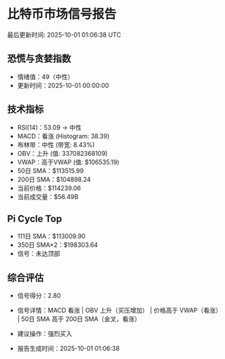 # 比特币市场信号报告

最后更新时间: 2025-10-01 01:06:38 UTC

## 恐慌与贪婪指数
- 情绪值：49（中性）
- 更新时间：2025-10-01 00:00:00

## 技术指标
- RSI(14)：53.09 → 中性
- MACD：看涨 (Histogram: 38.39)
- 布林带：中性 (带宽: 8.43%)
- OBV：上升 (值: 337082368109)
- VWAP：高于VWAP (值: $106535.19)
- 50日 SMA：$113515.99
- 200日 SMA：$104898.24
- 当前价格：$114239.06
- 当前成交量：$56.49B

## Pi Cycle Top
- 111日 SMA：$113009.90
- 350日 SMA×2：$198303.64
- 信号：未达顶部

## 综合评估
- 信号得分：2.80
- 信号详情：MACD 看涨 | OBV 上升（买压增加） | 价格高于 VWAP（看涨） | 50日 SMA 高于 200日 SMA（金叉，看涨）
- 建议操作：强烈买入

- 报告生成时间：2025-10-01 01:06:38